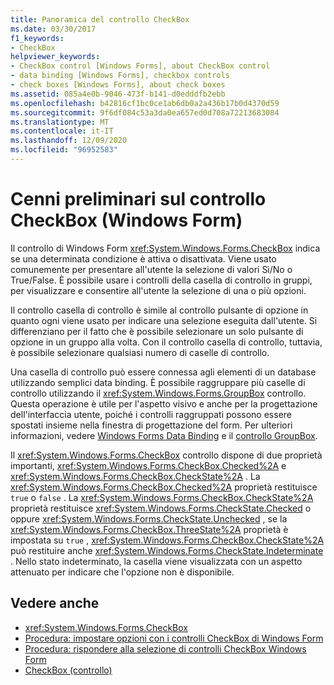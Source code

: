 ```yaml
---
title: Panoramica del controllo CheckBox
ms.date: 03/30/2017
f1_keywords:
- CheckBox
helpviewer_keywords:
- CheckBox control [Windows Forms], about CheckBox control
- data binding [Windows Forms], checkbox controls
- check boxes [Windows Forms], about check boxes
ms.assetid: 085a4e0b-9046-473f-b141-d0edddfb2ebb
ms.openlocfilehash: b42816cf1bc0ce1ab6db0a2a436b17b0d4370d59
ms.sourcegitcommit: 9f6df084c53a3da0ea657ed0d708a72213683084
ms.translationtype: MT
ms.contentlocale: it-IT
ms.lasthandoff: 12/09/2020
ms.locfileid: "96952583"
---
```

# <a name="checkbox-control-overview-windows-forms"></a>Cenni preliminari sul controllo CheckBox (Windows Form)
Il controllo di Windows Form <xref:System.Windows.Forms.CheckBox> indica se una determinata condizione è attiva o disattivata. Viene usato comunemente per presentare all'utente la selezione di valori Sì/No o True/False. È possibile usare i controlli della casella di controllo in gruppi, per visualizzare e consentire all'utente la selezione di una o più opzioni.  
  
 Il controllo casella di controllo è simile al controllo pulsante di opzione in quanto ogni viene usato per indicare una selezione eseguita dall'utente. Si differenziano per il fatto che è possibile selezionare un solo pulsante di opzione in un gruppo alla volta. Con il controllo casella di controllo, tuttavia, è possibile selezionare qualsiasi numero di caselle di controllo.  
  
 Una casella di controllo può essere connessa agli elementi di un database utilizzando semplici data binding. È possibile raggruppare più caselle di controllo utilizzando il <xref:System.Windows.Forms.GroupBox> controllo. Questa operazione è utile per l'aspetto visivo e anche per la progettazione dell'interfaccia utente, poiché i controlli raggruppati possono essere spostati insieme nella finestra di progettazione del form. Per ulteriori informazioni, vedere [Windows Forms Data Binding](../windows-forms-data-binding.md) e il [controllo GroupBox](groupbox-control-windows-forms.md).  
  
 Il <xref:System.Windows.Forms.CheckBox> controllo dispone di due proprietà importanti, <xref:System.Windows.Forms.CheckBox.Checked%2A> e <xref:System.Windows.Forms.CheckBox.CheckState%2A> . La <xref:System.Windows.Forms.CheckBox.Checked%2A> proprietà restituisce `true` o `false` . La <xref:System.Windows.Forms.CheckBox.CheckState%2A> proprietà restituisce <xref:System.Windows.Forms.CheckState.Checked> o oppure <xref:System.Windows.Forms.CheckState.Unchecked> , se la <xref:System.Windows.Forms.CheckBox.ThreeState%2A> proprietà è impostata su `true` , <xref:System.Windows.Forms.CheckBox.CheckState%2A> può restituire anche <xref:System.Windows.Forms.CheckState.Indeterminate> . Nello stato indeterminato, la casella viene visualizzata con un aspetto attenuato per indicare che l'opzione non è disponibile.  
  
## <a name="see-also"></a>Vedere anche

- <xref:System.Windows.Forms.CheckBox>
- [Procedura: impostare opzioni con i controlli CheckBox di Windows Form](how-to-set-options-with-windows-forms-checkbox-controls.md)
- [Procedura: rispondere alla selezione di controlli CheckBox Windows Form](how-to-respond-to-windows-forms-checkbox-clicks.md)
- [CheckBox (controllo)](checkbox-control-windows-forms.md)
